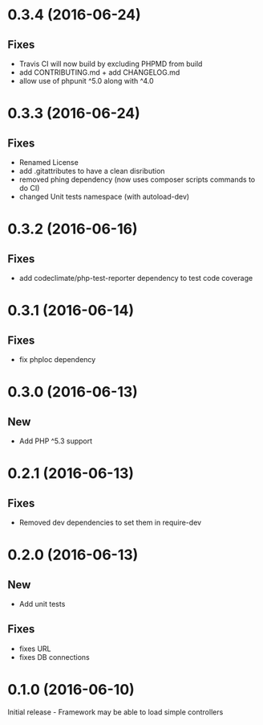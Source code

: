 0.3.4 (2016-06-24)
==================

Fixes
-----
  - Travis CI will now build by excluding PHPMD from build
  - add CONTRIBUTING.md + add CHANGELOG.md
  - allow use of phpunit ^5.0 along with ^4.0

0.3.3 (2016-06-24)
==================

Fixes
-----
  - Renamed License 
  - add .gitattributes to have a clean disribution
  - removed phing dependency (now uses composer scripts commands to do CI) 
  - changed Unit tests namespace (with autoload-dev)
  
0.3.2 (2016-06-16)
==================

Fixes
-----
  - add codeclimate/php-test-reporter dependency to test code coverage

0.3.1 (2016-06-14)
==================

Fixes
-----
  - fix phploc dependency
   
0.3.0 (2016-06-13)
==================
   
New
---
  - Add PHP ^5.3 support
  
0.2.1 (2016-06-13)
==================
   
Fixes
-----
  - Removed dev dependencies to set them in require-dev
 
0.2.0 (2016-06-13)
==================
   
New
---
  - Add unit tests

Fixes
-----
  - fixes URL
  - fixes DB connections
 
0.1.0 (2016-06-10)
==================

Initial release - Framework may be able to load simple controllers

